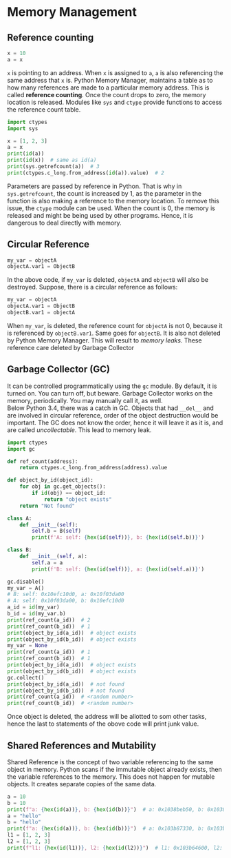 # Memory Management

## Reference counting
```python
x = 10
a = x
```
`x` is pointing to an address. When `x` is assigned to `a`, `a` is also referencing the same address that `x` is. Python
Memory Manager, maintains a table as to how many references are made to a particular memory address. This is called 
**reference counting**. Once the count drops to zero, the memory location is released. Modules like `sys` and `ctype` provide
functions to access the reference count table.
```python
import ctypes
import sys

x = [1, 2, 3]
a = x
print(id(a))
print(id(x))  # same as id(a)
print(sys.getrefcount(a))  # 3
print(ctypes.c_long.from_address(id(a)).value)  # 2
```
Parameters are passed by reference in Python. That is why in `sys.getrefcount`, the count is increased by 1, as the parameter
in the function is also making a reference to the memory location. To remove this issue, the `ctype` module can be used. 
When the count is 0, the memory is released and might be being used by other programs. Hence, it is dangerous to deal directly
with memory.

## Circular Reference
```python
my_var = objectA
objectA.var1 = ObjectB
```
In the above code, if `my_var` is deleted, `objectA` and `objectB` will also be destroyed. Suppose, there is a circular
reference as follows:
```python
my_var = objectA
objectA.var1 = ObjectB
objectB.var1 = objectA
```
When `my_var`, is deleted, the reference count for `objectA` is not 0, because it is referenced by `objectB.var1`. Same
goes for `objectB`. It is also not deleted by Python Memory Manager. This will result to *memory leaks*. 
These reference care deleted by Garbage Collector

## Garbage Collector (GC)
It can be controlled programmatically using the `gc` module. By default, it is turned on. You can turn off, but beware.
Garbage Collector works on the memory, periodically. You may manually call it, as well.  
Below Python 3.4, there was a catch in GC. Objects that had `__del__` and are involved in circular reference, order of the
object destruction would be important. The GC does not know the order, hence it will leave it as it is, and are called 
*uncollectable*. This lead to memory leak.
```python
import ctypes
import gc

def ref_count(address):
    return ctypes.c_long.from_address(address).value

def object_by_id(object_id):
    for obj in gc.get_objects():
        if id(obj) == object_id:
            return "object exists"
    return "Not found"

class A:
    def __init__(self):
        self.b = B(self)
        print(f'A: self: {hex(id(self))}, b: {hex(id(self.b))}')

class B:
    def __init__(self, a):
        self.a = a
        print(f'B: self: {hex(id(self))}, a: {hex(id(self.a))}')

gc.disable()
my_var = A()
# B: self: 0x10efc10d0, a: 0x10f03da00
# A: self: 0x10f03da00, b: 0x10efc10d0
a_id = id(my_var)
b_id = id(my_var.b)
print(ref_count(a_id))  # 2
print(ref_count(b_id))  # 1
print(object_by_id(a_id))  # object exists
print(object_by_id(b_id))  # object exists
my_var = None
print(ref_count(a_id))  # 1
print(ref_count(b_id))  # 1
print(object_by_id(a_id))  # object exists
print(object_by_id(b_id))  # object exists
gc.collect()
print(object_by_id(a_id))  # not found
print(object_by_id(b_id))  # not found
print(ref_count(a_id))  # <random number>
print(ref_count(b_id))  # <random number>
```
Once object is deleted, the address will be allotted to som other tasks, hence the last to statements of the obove code 
will print junk value.

## Shared References and Mutability
Shared Reference is the concept of two variable referencing to the same object in memory. Python scans if the immutable 
object already exists, then the variable references to the memory. This does not happen for mutable objects. It creates 
separate copies of the same data. 
```python
a = 10
b = 10
print(f"a: {hex(id(a))}, b: {hex(id(b))}")  # a: 0x1038beb50, b: 0x1038beb50
a = "hello"
b = "hello"
print(f"a: {hex(id(a))}, b: {hex(id(b))}")  # a: 0x103b87330, b: 0x103b87330
l1 = [1, 2, 3]
l2 = [1, 2, 3]
print(f"l1: {hex(id(l1))}, l2: {hex(id(l2))}")  # l1: 0x103b64600, l2: 0x103b5f700
```